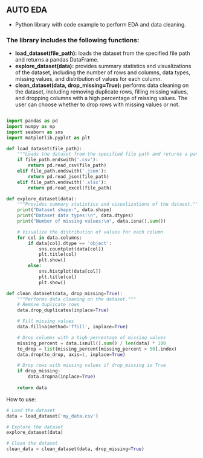 ## **AUTO EDA**
- Python library with code example to perform EDA and data cleaning. 

### **The library includes the following functions:**
- **load_dataset(file_path):** loads the dataset from the specified file path and returns a pandas DataFrame.
- **explore_dataset(data):** provides summary statistics and visualizations of the dataset, including the number of rows and columns, data types, missing values, and distribution of values for each column.
- **clean_dataset(data, drop_missing=True):** performs data cleaning on the dataset, including removing duplicate rows, filling missing values, and dropping columns with a high percentage of missing values. The user can choose whether to drop rows with missing values or not. 

```python 

import pandas as pd
import numpy as np
import seaborn as sns
import matplotlib.pyplot as plt

def load_dataset(file_path):
    """Loads the dataset from the specified file path and returns a pandas DataFrame."""
    if file_path.endswith('.csv'):
        return pd.read_csv(file_path)
    elif file_path.endswith('.json'):
        return pd.read_json(file_path)
    elif file_path.endswith('.xlsx'):
        return pd.read_excel(file_path)

def explore_dataset(data):
    """Provides summary statistics and visualizations of the dataset."""
    print("Dataset shape:", data.shape)
    print("Dataset data types:\n", data.dtypes)
    print("Number of missing values:\n", data.isna().sum())

    # Visualize the distribution of values for each column
    for col in data.columns:
        if data[col].dtype == 'object':
            sns.countplot(data[col])
            plt.title(col)
            plt.show()
        else:
            sns.histplot(data[col])
            plt.title(col)
            plt.show()

def clean_dataset(data, drop_missing=True):
    """Performs data cleaning on the dataset."""
    # Remove duplicate rows
    data.drop_duplicates(inplace=True)

    # Fill missing values
    data.fillna(method='ffill', inplace=True)

    # Drop columns with a high percentage of missing values
    missing_percent = data.isnull().sum() / len(data) * 100
    to_drop = list(missing_percent[missing_percent > 50].index)
    data.drop(to_drop, axis=1, inplace=True)

    # Drop rows with missing values if drop_missing is True
    if drop_missing:
        data.dropna(inplace=True)
        
    return data
``` 

How to use:

```python
# Load the dataset
data = load_dataset('my_data.csv')

# Explore the dataset
explore_dataset(data)

# Clean the dataset
clean_data = clean_dataset(data, drop_missing=True) 
```
